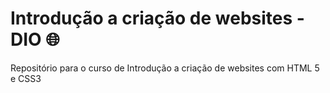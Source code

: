 # Introdução a criação de websites -DIO :globe_with_meridians:
Repositório para o curso de Introdução a criação de websites com HTML 5 e CSS3
